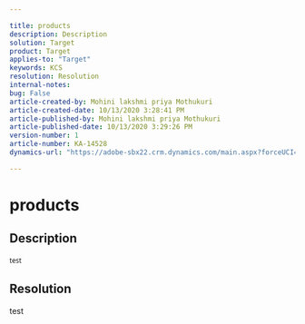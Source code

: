 ```yaml
---

title: products  
description: Description  
solution: Target  
product: Target  
applies-to: "Target"  
keywords: KCS  
resolution: Resolution  
internal-notes:   
bug: False  
article-created-by: Mohini lakshmi priya Mothukuri  
article-created-date: 10/13/2020 3:28:41 PM  
article-published-by: Mohini lakshmi priya Mothukuri  
article-published-date: 10/13/2020 3:29:26 PM  
version-number: 1  
article-number: KA-14528  
dynamics-url: "https://adobe-sbx22.crm.dynamics.com/main.aspx?forceUCI=1&pagetype=entityrecord&etn=knowledgearticle&id=7bd34ac3-680d-eb11-a813-000d3a98f7e7"

---
```


# products

## Description


<div data-wrapper="true" style="font-size:12px;font-family:'Segoe UI','Helvetica Neue',sans-serif;">


test

</div>




## Resolution

test
